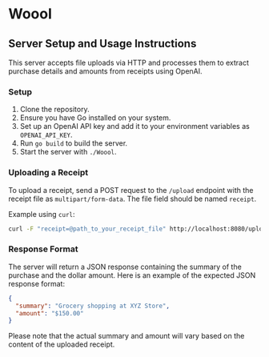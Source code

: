 # Woool

## Server Setup and Usage Instructions

This server accepts file uploads via HTTP and processes them to extract purchase details and amounts from receipts using OpenAI. 

### Setup

1. Clone the repository.
2. Ensure you have Go installed on your system.
3. Set up an OpenAI API key and add it to your environment variables as `OPENAI_API_KEY`.
4. Run `go build` to build the server.
5. Start the server with `./Woool`.

### Uploading a Receipt

To upload a receipt, send a POST request to the `/upload` endpoint with the receipt file as `multipart/form-data`. The file field should be named `receipt`.

Example using `curl`:

```bash
curl -F "receipt=@path_to_your_receipt_file" http://localhost:8080/upload
```

### Response Format

The server will return a JSON response containing the summary of the purchase and the dollar amount. Here is an example of the expected JSON response format:

```json
{
  "summary": "Grocery shopping at XYZ Store",
  "amount": "$150.00"
}
```

Please note that the actual summary and amount will vary based on the content of the uploaded receipt.
